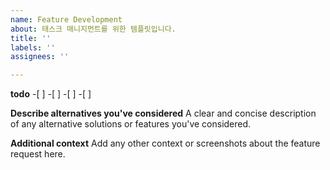 ```yaml
---
name: Feature Development
about: 태스크 매니지먼트를 위한 템플릿입니다.
title: ''
labels: ''
assignees: ''

---
```


**todo**
-[ ]
-[ ]
-[ ]
-[ ]

**Describe alternatives you've considered**
A clear and concise description of any alternative solutions or features you've considered.

**Additional context**
Add any other context or screenshots about the feature request here.
